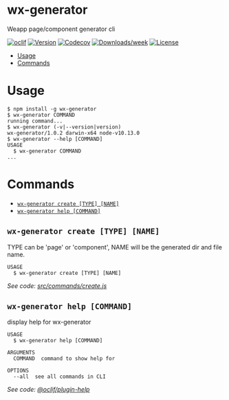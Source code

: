 wx-generator
============

Weapp page/component generator cli

[![oclif](https://img.shields.io/badge/cli-oclif-brightgreen.svg)](https://oclif.io)
[![Version](https://img.shields.io/npm/v/wx-generator.svg)](https://npmjs.org/package/wx-generator)
[![Codecov](https://codecov.io/gh/tim1023/wx-generator/branch/master/graph/badge.svg)](https://codecov.io/gh/tim1023/wx-generator)
[![Downloads/week](https://img.shields.io/npm/dw/wx-generator.svg)](https://npmjs.org/package/wx-generator)
[![License](https://img.shields.io/npm/l/wx-generator.svg)](https://github.com/tim1023/wx-generator/blob/master/package.json)

<!-- toc -->
* [Usage](#usage)
* [Commands](#commands)
<!-- tocstop -->
# Usage
<!-- usage -->
```sh-session
$ npm install -g wx-generator
$ wx-generator COMMAND
running command...
$ wx-generator (-v|--version|version)
wx-generator/1.0.2 darwin-x64 node-v10.13.0
$ wx-generator --help [COMMAND]
USAGE
  $ wx-generator COMMAND
...
```
<!-- usagestop -->
# Commands
<!-- commands -->
* [`wx-generator create [TYPE] [NAME]`](#wx-generator-create-type-name)
* [`wx-generator help [COMMAND]`](#wx-generator-help-command)

## `wx-generator create [TYPE] [NAME]`

TYPE can be 'page' or 'component', NAME will be the generated dir and file name.

```
USAGE
  $ wx-generator create [TYPE] [NAME]
```

_See code: [src/commands/create.js](https://github.com/tim1023/wx-generator/blob/v1.0.2/src/commands/create.js)_

## `wx-generator help [COMMAND]`

display help for wx-generator

```
USAGE
  $ wx-generator help [COMMAND]

ARGUMENTS
  COMMAND  command to show help for

OPTIONS
  --all  see all commands in CLI
```

_See code: [@oclif/plugin-help](https://github.com/oclif/plugin-help/blob/v2.1.4/src/commands/help.ts)_
<!-- commandsstop -->

